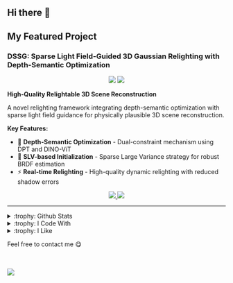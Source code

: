## Hi there 👋

## My Featured Project

### DSSG: Sparse Light Field-Guided 3D Gaussian Relighting with Depth-Semantic Optimization

<div align="center">
  <img src="https://img.shields.io/badge/Project-DSSG-blue?style=for-the-badge&logo=github" />
  <img src="https://img.shields.io/badge/Field-Computer%20Vision-purple?style=for-the-badge" />
</div>

**High-Quality Relightable 3D Scene Reconstruction**

A novel relighting framework integrating depth-semantic optimization with sparse light field guidance for physically plausible 3D scene reconstruction.

**Key Features:**
- 🎯 **Depth-Semantic Optimization** - Dual-constraint mechanism using DPT and DINO-ViT
- 🌟 **SLV-based Initialization** - Sparse Large Variance strategy for robust BRDF estimation  
- ⚡ **Real-time Relighting** - High-quality dynamic relighting with reduced shadow errors


<div align="center">
  <a href="https://huangyukun26.github.io/DSSG-Project/">
    <img src="https://img.shields.io/badge/🌐_Visit_Website-Online-green?style=for-the-badge" />
  </a>
  <a href="https://github.com/huangyukun26/DSSG-Project">
    <img src="https://img.shields.io/badge/📁_View_Code-GitHub-black?style=for-the-badge" />
  </a>
</div>

---

<details>
<summary>:trophy: Github Stats</summary>
<div align="center">
  <table style="width:100%;">
    <tr>
      <td align="center">
       <img src="https://github-readme-stats-git-masterrstaa-rickstaa.vercel.app/api?username=huangyukun26&show_icons=true&include_all_commits=true&&rank_icon=github" />
      </td>
      <td align="center">
        <img height='200' src="https://github-readme-stats.vercel.app/api/top-langs/?username=huangyukun26&layout=compact" />
      </td>
    </tr>
    <tr>
      <td colspan="2" align="center">
        <img height="220" src="https://github-readme-activity-graph.vercel.app/graph?username=huangyukun26&theme=github-compact&hide_border=true&area=true" />
      </td>
    </tr>
  </table>
</div>
</details>

<details>
<summary>:trophy: I Code With</summary>
  
![HTML5](https://img.shields.io/badge/HTML5-E34F26?style=for-the-badge&logo=html5&logoColor=white) 
![Python](https://img.shields.io/badge/Python-FFD43B?style=for-the-badge&logo=python&logoColor=blue)
![LATEX](https://img.shields.io/badge/LaTeX-47A141?style=for-the-badge&logo=LaTeX&logoColor=white)
![CSS3](https://img.shields.io/badge/CSS3-1572B6?style=for-the-badge&logo=css3&logoColor=white)
![C](https://img.shields.io/badge/C-00599C?style=for-the-badge&logo=c&logoColor=white)
![C++](https://img.shields.io/badge/C%2B%2B-00599C?style=for-the-badge&logo=c%2B%2B&logoColor=white)
![JavaScript](https://img.shields.io/badge/JavaScript-323330?style=for-the-badge&logo=javascript&logoColor=F7DF1E)
![MarkDown](https://img.shields.io/badge/Markdown-000000?style=for-the-badge&logo=markdown&logoColor=white)

![Redis](https://img.shields.io/badge/redis-%23DD0031.svg?&style=for-the-badge&logo=redis&logoColor=white)
![MongoDB](https://img.shields.io/badge/MongoDB-4EA94B?style=for-the-badge&logo=mongodb&logoColor=white)
![NEO4J](https://img.shields.io/badge/Neo4j-018bff?style=for-the-badge&logo=neo4j&logoColor=white)
![MySQL](https://img.shields.io/badge/MySQL-005C84?style=for-the-badge&logo=mysql&logoColor=white)


![Apache](https://img.shields.io/badge/Apache-D22128?style=for-the-badge&logo=Apache&logoColor=white)
![postman](https://img.shields.io/badge/Postman-FF6C37?style=for-the-badge&logo=Postman&logoColor=white)
![QT](https://img.shields.io/badge/Qt-41CD52?style=for-the-badge&logo=qt&logoColor=white)
![conda](https://img.shields.io/badge/conda-342B029.svg?&style=for-the-badge&logo=anaconda&logoColor=white)
![NGINX](https://img.shields.io/badge/Nginx-009639?style=for-the-badge&logo=nginx&logoColor=white)
![Docker](https://img.shields.io/badge/Docker-2CA5E0?style=for-the-badge&logo=docker&logoColor=white)
![Cmake](https://img.shields.io/badge/CMake-064F8C?style=for-the-badge&logo=cmake&logoColor=white)



![NodeJs](https://img.shields.io/badge/Node%20js-339933?style=for-the-badge&logo=nodedotjs&logoColor=white)
![ant design](https://img.shields.io/badge/Ant%20Design-1890FF?style=for-the-badge&logo=antdesign&logoColor=white)
![axios](https://img.shields.io/badge/axios-671ddf?&style=for-the-badge&logo=axios&logoColor=white)
![Vue](https://img.shields.io/badge/Vue%20js-35495E?style=for-the-badge&logo=vuedotjs&logoColor=4FC08D)
![Django](https://img.shields.io/badge/Django-092E20?style=for-the-badge&logo=django&logoColor=green)
![react](https://img.shields.io/badge/React-20232A?style=for-the-badge&logo=react&logoColor=61DAFB)
![express](https://img.shields.io/badge/Express%20js-000000?style=for-the-badge&logo=express&logoColor=white)


![OpenCV](https://img.shields.io/badge/OpenCV-27338e?style=for-the-badge&logo=OpenCV&logoColor=white)
![OpenGL](https://img.shields.io/badge/OpenGL-FFFFFF?style=for-the-badge&logo=opengl)

Lie to you, how could I know so much, just want to show off these badges


</details>

<details>
<summary>:trophy: I Like</summary>
  
######  I Like Eat 🍔 Food

![KFC](https://img.shields.io/badge/KFC-F40027?style=for-the-badge&logo=kfc&logoColor=white)
![BK](https://img.shields.io/badge/Burger%20King-D62300?style=for-the-badge&logo=Burger%20King&logoColor=white)
![MC](https://img.shields.io/badge/McDonald's-FBC817?style=for-the-badge&logo=McDonald's&logoColor=white)

######  🎮Games You Can Play With Me On  

![sw](https://img.shields.io/badge/Nintendo_Switch-E60012?style=for-the-badge&logo=nintendo-switch&logoColor=white)
![origin](https://img.shields.io/badge/Origin-F56C2D?style=for-the-badge&logo=origin&logoColor=white)
![xbox](https://img.shields.io/badge/Xbox-107C10?style=for-the-badge&logo=xbox&logoColor=white)
![ps](https://img.shields.io/badge/PlayStation-003791?style=for-the-badge&logo=playstation&logoColor=white)
![eg](https://img.shields.io/badge/Epic%20Games-313131?style=for-the-badge&logo=Epic%20Games&logoColor=white)

</details>



Feel free to contact me :yum:  


<br><br>
<a href="mailto:huangyukun@bjfu.edu.cn"><img src="https://img.shields.io/badge/Email-huangyukun%40bjfu.edu.cn-green"></a>

